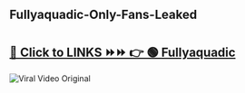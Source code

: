 
 ## Fullyaquadic-Only-Fans-Leaked

# <h2><a href="https://clipsfans.com/Fullyaquadic&ref=git">🔗 Click to LINKS ⏩⏩ 👉 🟢 Fullyaquadic </a></h2>

<a href="https://clipsfans.com/Fullyaquadic&ref=git" rel="nofollow" data-target="animated-image.originalLink"><img src="https://i.ibb.co.com/xMMVF88/686577567.gif" alt="Viral Video Original" style="max-width: 100%; display: inline-block;" data-target="animated-image.originalImage"></a>
